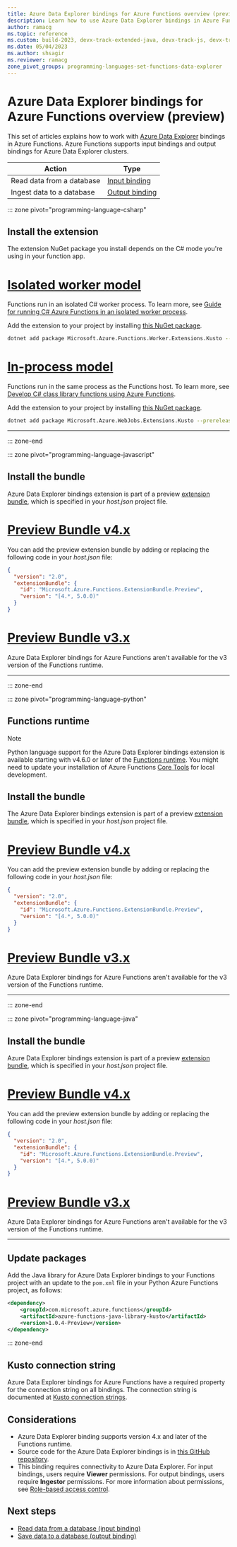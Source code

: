 ```yaml
---
title: Azure Data Explorer bindings for Azure Functions overview (preview)
description: Learn how to use Azure Data Explorer bindings in Azure Functions.
author: ramacg
ms.topic: reference
ms.custom: build-2023, devx-track-extended-java, devx-track-js, devx-track-python
ms.date: 05/04/2023
ms.author: shsagir
ms.reviewer: ramacg
zone_pivot_groups: programming-languages-set-functions-data-explorer
---
```


# Azure Data Explorer bindings for Azure Functions overview (preview)

This set of articles explains how to work with [Azure Data Explorer](/azure/data-explorer/index) bindings in Azure Functions. Azure Functions supports input bindings and output bindings for Azure Data Explorer clusters.

| Action | Type |
|---------|---------|
| Read data from a database | [Input binding](functions-bindings-azure-data-explorer-input.md) |
| Ingest data to a database | [Output binding](functions-bindings-azure-data-explorer-output.md) |

::: zone pivot="programming-language-csharp"

## Install the extension

The extension NuGet package you install depends on the C# mode you're using in your function app.

# [Isolated worker model](#tab/isolated-process)

Functions run in an isolated C# worker process. To learn more, see [Guide for running C# Azure Functions in an isolated worker process](dotnet-isolated-process-guide.md).

Add the extension to your project by installing [this NuGet package](https://www.nuget.org/packages/Microsoft.Azure.Functions.Worker.Extensions.Kusto/).

```bash
dotnet add package Microsoft.Azure.Functions.Worker.Extensions.Kusto --prerelease
```

# [In-process model](#tab/in-process)

Functions run in the same process as the Functions host. To learn more, see [Develop C# class library functions using Azure Functions](functions-dotnet-class-library.md).

Add the extension to your project by installing [this NuGet package](https://www.nuget.org/packages/Microsoft.Azure.WebJobs.Extensions.Kusto).

```bash
dotnet add package Microsoft.Azure.WebJobs.Extensions.Kusto --prerelease
```

---

::: zone-end

::: zone pivot="programming-language-javascript"

## Install the bundle

Azure Data Explorer bindings extension is part of a preview [extension bundle], which is specified in your *host.json* project file.

# [Preview Bundle v4.x](#tab/extensionv4)

You can add the preview extension bundle by adding or replacing the following code in your *host.json* file:

```json
{
  "version": "2.0",
  "extensionBundle": {
    "id": "Microsoft.Azure.Functions.ExtensionBundle.Preview",
    "version": "[4.*, 5.0.0)"
  }
}
```

# [Preview Bundle v3.x](#tab/extensionv3)

Azure Data Explorer bindings for Azure Functions aren't available for the v3 version of the Functions runtime.

---

::: zone-end

::: zone pivot="programming-language-python"

## Functions runtime

> [!NOTE]
> Python language support for the Azure Data Explorer bindings extension is available starting with v4.6.0 or later of the [Functions runtime](set-runtime-version.md#view-and-update-the-current-runtime-version). You might need to update your installation of Azure Functions [Core Tools](functions-run-local.md) for local development.

## Install the bundle

The Azure Data Explorer bindings extension is part of a preview [extension bundle], which is specified in your *host.json* project file.

# [Preview Bundle v4.x](#tab/extensionv4)

You can add the preview extension bundle by adding or replacing the following code in your *host.json* file:

```json
{
  "version": "2.0",
  "extensionBundle": {
    "id": "Microsoft.Azure.Functions.ExtensionBundle.Preview",
    "version": "[4.*, 5.0.0)"
  }
}
```

# [Preview Bundle v3.x](#tab/extensionv3)

Azure Data Explorer bindings for Azure Functions aren't available for the v3 version of the Functions runtime.

---

::: zone-end

::: zone pivot="programming-language-java"

## Install the bundle

Azure Data Explorer bindings extension is part of a preview [extension bundle], which is specified in your *host.json* project file.

# [Preview Bundle v4.x](#tab/extensionv4)

You can add the preview extension bundle by adding or replacing the following code in your *host.json* file:

```json
{
  "version": "2.0",
  "extensionBundle": {
    "id": "Microsoft.Azure.Functions.ExtensionBundle.Preview",
    "version": "[4.*, 5.0.0)"
  }
}
```

# [Preview Bundle v3.x](#tab/extensionv3)

Azure Data Explorer bindings for Azure Functions aren't available for the v3 version of the Functions runtime.

---

## Update packages

Add the Java library for Azure Data Explorer bindings to your Functions project with an update to the `pom.xml` file in your Python Azure Functions project, as follows:

```xml
<dependency>
    <groupId>com.microsoft.azure.functions</groupId>
    <artifactId>azure-functions-java-library-kusto</artifactId>
    <version>1.0.4-Preview</version>
</dependency>
```

::: zone-end

## Kusto connection string

Azure Data Explorer bindings for Azure Functions have a required property for the connection string on all bindings. The connection string is documented at [Kusto connection strings](/azure/data-explorer/kusto/api/connection-strings/kusto).

## Considerations

- Azure Data Explorer binding supports version 4.x and later of the Functions runtime.
- Source code for the Azure Data Explorer bindings is in [this GitHub repository](https://github.com/Azure/Webjobs.Extensions.Kusto).
- This binding requires connectivity to Azure Data Explorer. For input bindings, users require **Viewer** permissions. For output bindings, users require **Ingestor** permissions. For more information about permissions, see [Role-based access control](/azure/data-explorer/kusto/management/access-control/role-based-access-control).

## Next steps

- [Read data from a database (input binding)](functions-bindings-azure-data-explorer-input.md)
- [Save data to a database (output binding)](functions-bindings-azure-data-explorer-output.md)

[extension bundle]: functions-bindings-register.md#extension-bundles
